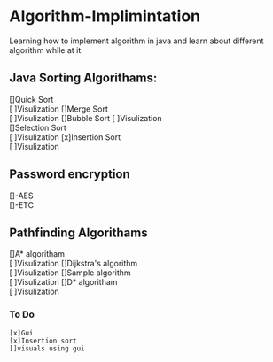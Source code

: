 # Algorithm-Implimintation
Learning how to implement algorithm in java and learn about different algorithm while at it.
## Java Sorting Algorithams:
[]Quick Sort  
  [ ]Visulization
[]Merge Sort  
  [ ]Visulization
[]Bubble Sort
  [ ]Visulization  
[]Selection Sort  
  [ ]Visulization
[x]Insertion Sort  
  [ ]Visulization

## Password encryption
[]-AES  
[]-ETC  

## Pathfinding Algorithams

[]A* algoritham  
  [ ]Visulization
[]Dijkstra's algorithm  
  [ ]Visulization
[]Sample algorithm  
  [ ]Visulization
[]D* algoritham  
  [ ]Visulization
### To Do 
    [x]Gui
    [x]Insertion sort
    []visuals using gui 
    
